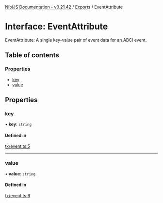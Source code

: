 [NibiJS Documentation - v0.21.42](../intro.md) / [Exports](../modules.md) / EventAttribute

# Interface: EventAttribute

EventAttribute: A single key-value pair of event data for an ABCI event.

## Table of contents

### Properties

- [key](EventAttribute.md#key)
- [value](EventAttribute.md#value)

## Properties

### key

• **key**: `string`

#### Defined in

[tx/event.ts:5](https://github.com/NibiruChain/ts-sdk/blob/2993dce/packages/nibijs/src/tx/event.ts#L5)

---

### value

• **value**: `string`

#### Defined in

[tx/event.ts:6](https://github.com/NibiruChain/ts-sdk/blob/2993dce/packages/nibijs/src/tx/event.ts#L6)
